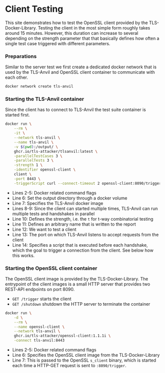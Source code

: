 # Client Testing

This site demonstrates how to test the OpenSSL client provided by the TLS-Docker-Library.
Testing the client in the most simple form roughly takes around 15 minutes. However, this duration can increase to several depending on the strength parameter that that basically defines how often a single test case triggered with different parameters.

### Preparations

Similar to the server test we first create a dedicated docker network that is used by the TLS-Anvil and OpenSSL client container to communicate with each other.

```bash
docker network create tls-anvil
```

### Starting the TLS-Anvil container

Since the client has to connect to TLS-Anvil the test suite container is started first.

```bash showLineNumbers
docker run \
    --rm \
    -it \
    --network tls-anvil \
    --name tls-anvil \
    -v $(pwd):/output/ \
    ghcr.io/tls-attacker/tlsanvil:latest \
    -parallelTestCases 3 \
    -parallelTests 3 \
    -strength 1 \
    -identifier openssl-client \
    client \
    -port 8443 \
    -triggerScript curl --connect-timeout 2 openssl-client:8090/trigger
```

* Lines 2-5: Docker related command flags
* Line 6: Set the output directory through a docker volume
* Line 7: Specifies the TLS-Anvil docker image
* Lines 8-9: Since the client can started multiple times, TLS-Anvil can run multiple tests and handshakes in parallel
* Line 10: Defines the strength, i.e. the `t` for t-way combinatorial testing
* Line 11: Defines an arbitrary name that is written to the report
* Line 12: We want to test a client
* Line 13: The port on which TLS-Anvil listens to accept requests from the client
* Line 14: Specifies a script that is executed before each handshake, which the goal to trigger a connection from the client. See below how this works.

### Starting the OpenSSL client container

The OpenSSL client image is provided by the TLS-Docker-Library. The entrypoint of the client images is a small HTTP server that provides two REST-API endpoints on port 8090.
* `GET /trigger` starts the client
* `GET /shutdown` shutdown the HTTP server to terminate the container

```bash showLineNumbers
docker run \
    -d \
    --rm \
    --name openssl-client \
    --network tls-anvil \
    ghcr.io/tls-attacker/openssl-client:1.1.1i \
    -connect tls-anvil:8443
```

* Lines 2-5: Docker related command flags
* Line 6: Specifies the OpenSSL client image from the TLS-Docker-Library
* Line 7: This is passed to the OpenSSL `s_client` binary, which is started each time a HTTP-GET request is sent to `:8090/trigger`.
